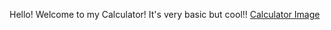 Hello! Welcome to my Calculator! It's very basic but cool!!
[Calculator Image](https://user-images.githubusercontent.com/40303747/204848184-6b6a4105-17c7-45aa-8a76-91844ea32e64.PNG)
